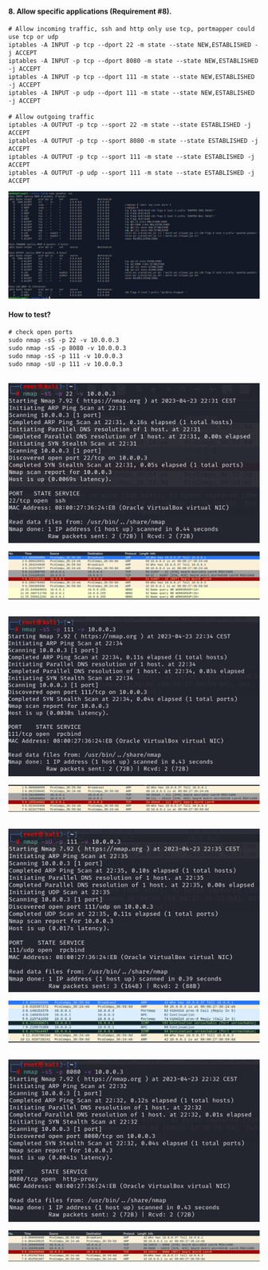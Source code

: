 #### 8. Allow specific applications (Requirement #8).

```shell
# Allow incoming traffic, ssh and http only use tcp, portmapper could use tcp or udp
iptables -A INPUT -p tcp --dport 22 -m state --state NEW,ESTABLISHED -j ACCEPT
iptables -A INPUT -p tcp --dport 8080 -m state --state NEW,ESTABLISHED -j ACCEPT
iptables -A INPUT -p tcp --dport 111 -m state --state NEW,ESTABLISHED -j ACCEPT
iptables -A INPUT -p udp --dport 111 -m state --state NEW,ESTABLISHED -j ACCEPT

# Allow outgoing traffic
iptables -A OUTPUT -p tcp --sport 22 -m state --state ESTABLISHED -j ACCEPT
iptables -A OUTPUT -p tcp --sport 8080 -m state --state ESTABLISHED -j ACCEPT
iptables -A OUTPUT -p tcp --sport 111 -m state --state ESTABLISHED -j ACCEPT
iptables -A OUTPUT -p udp --sport 111 -m state --state ESTABLISHED -j ACCEPT
```

![requirement_8_iptables](images/requirement_8_iptables.png)

#### How to test? 

```shell
# check open ports
sudo nmap -sS -p 22 -v 10.0.0.3
sudo nmap -sS -p 8080 -v 10.0.0.3
sudo nmap -sS -p 111 -v 10.0.0.3
sudo nmap -sU -p 111 -v 10.0.0.3
```

​	![assignment2_check_22_2](images/assignment2_check_22.png)

![assignment2_check_22](images/assignment2_check_22_2.png)

​	![assignment2_check_111_tcp_1](images/assignment2_check_111_tcp_1.png)

![assignment2_check_111_tcp_2](images/assignment2_check_111_tcp_2.png)

​	![assignment2_check_111_udp_1](images/assignment2_check_111_udp_1.png)

![assignment2_check_111_udp_2](images/assignment2_check_111_udp_2.png)

​	![assignment2_check_8080](images/assignment2_check_8080.png)

![assignment2_check_8080_2](images/assignment2_check_8080_2.png)
